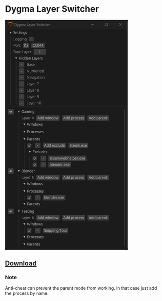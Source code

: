 # Dygma Layer Switcher

![Dygma Layer Switcher](assets/showcase.png)

## [Download](https://github.com/mbwilding/dygma-layer-switcher/releases)

### Note

Anti-cheat can prevent the parent mode from working. In that case just add the process by name.

